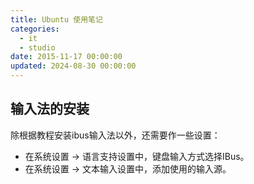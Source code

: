 ```yaml
---
title: Ubuntu 使用笔记
categories:
  - it
  - studio
date: 2015-11-17 00:00:00
updated: 2024-08-30 00:00:00
---
```


## 输入法的安装

除根据教程安装ibus输入法以外，还需要作一些设置：

- 在系统设置 -> 语言支持设置中，键盘输入方式选择IBus。
- 在系统设置 -> 文本输入设置中，添加使用的输入源。 
